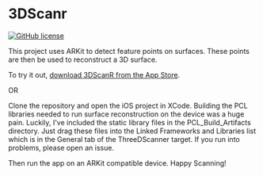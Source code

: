 # 3DScanr

[![GitHub license](https://img.shields.io/github/license/mashape/apistatus.svg)](https://github.com/3DScanr/LICENSE)

This project uses ARKit to detect feature points on surfaces. These points are then be used to reconstruct a 3D surface. 



To try it out, [download 3DScanR from the App Store](https://itunes.apple.com/us/app/3dscanr/id1328996034?mt=8).  

OR 

Clone the repository and open the iOS project in XCode. Building the PCL libraries needed to run surface reconstruction on the device was a huge pain. Luckily, I've included the static library files in the PCL_Build_Artifacts directory. Just drag these files into the Linked Frameworks and Libraries list which is in the General tab of the ThreeDScanner target. If you run into problems, please open an issue.

Then run the app on an ARKit compatible device. Happy Scanning!
